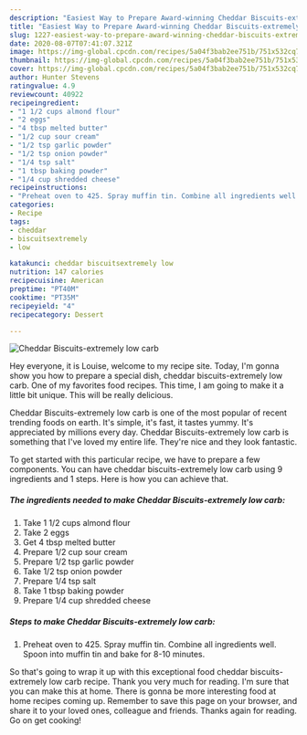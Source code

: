 ```yaml
---
description: "Easiest Way to Prepare Award-winning Cheddar Biscuits-extremely low carb"
title: "Easiest Way to Prepare Award-winning Cheddar Biscuits-extremely low carb"
slug: 1227-easiest-way-to-prepare-award-winning-cheddar-biscuits-extremely-low-carb
date: 2020-08-07T07:41:07.321Z
image: https://img-global.cpcdn.com/recipes/5a04f3bab2ee751b/751x532cq70/cheddar-biscuits-extremely-low-carb-recipe-main-photo.jpg
thumbnail: https://img-global.cpcdn.com/recipes/5a04f3bab2ee751b/751x532cq70/cheddar-biscuits-extremely-low-carb-recipe-main-photo.jpg
cover: https://img-global.cpcdn.com/recipes/5a04f3bab2ee751b/751x532cq70/cheddar-biscuits-extremely-low-carb-recipe-main-photo.jpg
author: Hunter Stevens
ratingvalue: 4.9
reviewcount: 40922
recipeingredient:
- "1 1/2 cups almond flour"
- "2 eggs"
- "4 tbsp melted butter"
- "1/2 cup sour cream"
- "1/2 tsp garlic powder"
- "1/2 tsp onion powder"
- "1/4 tsp salt"
- "1 tbsp baking powder"
- "1/4 cup shredded cheese"
recipeinstructions:
- "Preheat oven to 425. Spray muffin tin. Combine all ingredients well. Spoon into muffin tin and bake for 8-10 minutes."
categories:
- Recipe
tags:
- cheddar
- biscuitsextremely
- low

katakunci: cheddar biscuitsextremely low 
nutrition: 147 calories
recipecuisine: American
preptime: "PT40M"
cooktime: "PT35M"
recipeyield: "4"
recipecategory: Dessert

---
```



![Cheddar Biscuits-extremely low carb](https://img-global.cpcdn.com/recipes/5a04f3bab2ee751b/751x532cq70/cheddar-biscuits-extremely-low-carb-recipe-main-photo.jpg)

Hey everyone, it is Louise, welcome to my recipe site. Today, I'm gonna show you how to prepare a special dish, cheddar biscuits-extremely low carb. One of my favorites food recipes. This time, I am going to make it a little bit unique. This will be really delicious.



Cheddar Biscuits-extremely low carb is one of the most popular of recent trending foods on earth. It's simple, it's fast, it tastes yummy. It's appreciated by millions every day. Cheddar Biscuits-extremely low carb is something that I've loved my entire life. They're nice and they look fantastic.


To get started with this particular recipe, we have to prepare a few components. You can have cheddar biscuits-extremely low carb using 9 ingredients and 1 steps. Here is how you can achieve that.

<!--inarticleads1-->

##### The ingredients needed to make Cheddar Biscuits-extremely low carb:

1. Take 1 1/2 cups almond flour
1. Take 2 eggs
1. Get 4 tbsp melted butter
1. Prepare 1/2 cup sour cream
1. Prepare 1/2 tsp garlic powder
1. Take 1/2 tsp onion powder
1. Prepare 1/4 tsp salt
1. Take 1 tbsp baking powder
1. Prepare 1/4 cup shredded cheese




<!--inarticleads2-->

##### Steps to make Cheddar Biscuits-extremely low carb:

1. Preheat oven to 425. Spray muffin tin. Combine all ingredients well. Spoon into muffin tin and bake for 8-10 minutes.




So that's going to wrap it up with this exceptional food cheddar biscuits-extremely low carb recipe. Thank you very much for reading. I'm sure that you can make this at home. There is gonna be more interesting food at home recipes coming up. Remember to save this page on your browser, and share it to your loved ones, colleague and friends. Thanks again for reading. Go on get cooking!
